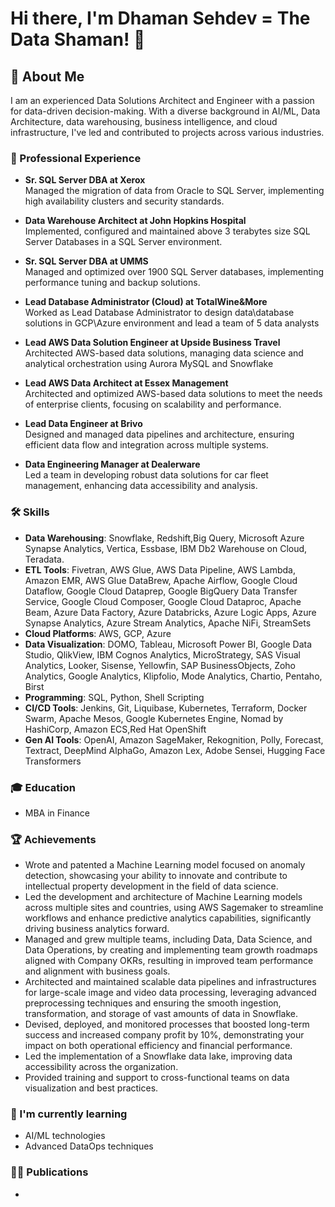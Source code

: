 # Hi there, I'm Dhaman Sehdev = The Data Shaman! 👋

## 🚀 About Me
I am an experienced Data Solutions Architect and Engineer with a passion for data-driven decision-making. With a diverse background in AI/ML, Data Architecture, data warehousing, business intelligence, and cloud infrastructure, I've led and contributed to projects across various industries.

### 💼 Professional Experience
- **Sr. SQL Server DBA at Xerox**                                                                                              
  Managed the migration of data from Oracle to SQL Server, implementing high availability clusters and security standards.

- **Data Warehouse Architect at John Hopkins Hospital**                                                                        
  Implemented, configured and maintained above 3 terabytes size SQL Server Databases in a SQL Server environment.

- **Sr. SQL Server DBA at UMMS**                                                                                       
  Managed and optimized over 1900 SQL Server databases, implementing performance tuning and backup solutions.

- **Lead Database Administrator (Cloud) at TotalWine&More**                                                                        
  Worked as Lead Database Administrator to design data\database solutions in GCP\Azure environment and lead a team of 5 data analysts

- **Lead AWS Data Solution Engineer at Upside Business Travel**                                                                              
  Architected AWS-based data solutions, managing data science and analytical orchestration using Aurora MySQL and Snowflake

- **Lead AWS Data Architect at Essex Management**                                                                                            
  Architected and optimized AWS-based data solutions to meet the needs of enterprise clients, focusing on scalability and performance.

- **Lead Data Engineer at Brivo**  
  Designed and managed data pipelines and architecture, ensuring efficient data flow and integration across multiple systems.

- **Data Engineering Manager at Dealerware**  
  Led a team in developing robust data solutions for car fleet management, enhancing data accessibility and analysis.


### 🛠️ Skills
- **Data Warehousing**: Snowflake, Redshift,Big Query, Microsoft Azure Synapse Analytics, Vertica, Essbase, IBM Db2 Warehouse on Cloud, Teradata.
- **ETL Tools**: Fivetran, AWS Glue, AWS Data Pipeline, AWS Lambda, Amazon EMR, AWS Glue DataBrew, Apache Airflow, Google Cloud Dataflow, Google Cloud Dataprep, Google BigQuery Data Transfer Service, Google Cloud Composer, Google Cloud Dataproc, Apache Beam, Azure Data Factory, Azure Databricks, Azure Logic Apps, Azure Synapse Analytics, Azure Stream Analytics, Apache NiFi, StreamSets
- **Cloud Platforms**: AWS, GCP, Azure
- **Data Visualization**: DOMO, Tableau, Microsoft Power BI, Google Data Studio, QlikView, IBM Cognos Analytics, MicroStrategy, SAS Visual Analytics, Looker, Sisense, Yellowfin, SAP BusinessObjects, Zoho Analytics, Google Analytics, Klipfolio, Mode Analytics, Chartio, Pentaho, Birst
- **Programming**: SQL, Python, Shell Scripting
- **CI/CD Tools**: Jenkins, Git, Liquibase, Kubernetes, Terraform, Docker Swarm, Apache Mesos, Google Kubernetes Engine, Nomad by HashiCorp, Amazon ECS,Red Hat OpenShift
- **Gen AI Tools**: OpenAI, Amazon SageMaker, Rekognition, Polly, Forecast, Textract, DeepMind AlphaGo, Amazon Lex, Adobe Sensei, Hugging Face Transformers

### 🎓 Education
- MBA in Finance


### 🏆 Achievements
- Wrote and patented a Machine Learning model focused on anomaly detection, showcasing your ability to innovate and contribute to intellectual property development in the field of data science.
- Led the development and architecture of Machine Learning models across multiple sites and countries, using AWS Sagemaker to streamline workflows and enhance predictive analytics capabilities, significantly driving business analytics forward.
- Managed and grew multiple teams, including Data, Data Science, and Data Operations, by creating and implementing team growth roadmaps aligned with Company OKRs, resulting in improved team performance and alignment with business goals.
- Architected and maintained scalable data pipelines and infrastructures for large-scale image and video data processing, leveraging advanced preprocessing techniques and ensuring the smooth ingestion, transformation, and storage of vast amounts of data in Snowflake.
- Devised, deployed, and monitored processes that boosted long-term success and increased company profit by 10%, demonstrating your impact on both operational efficiency and financial performance.
- Led the implementation of a Snowflake data lake, improving data accessibility across the organization.
- Provided training and support to cross-functional teams on data visualization and best practices.



### 🌱 I'm currently learning
- AI/ML technologies
- Advanced DataOps techniques

### 👨‍💻 Publications
- 

